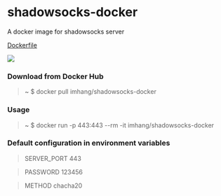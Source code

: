 # shadowsocks-docker

A docker image for shadowsocks server

[Dockerfile](hangim/shadowsocks-docker/blob/master/Dockerfile)

[![](https://imagelayers.io/badge/imhang/shadowsocks-docker:latest.svg)](https://imagelayers.io/?images=imhang/shadowsocks-docker:latest 'Get your own badge on imagelayers.io')

### Download from Docker Hub 

> ~ $ docker pull imhang/shadowsocks-docker

### Usage

> ~ $ docker run -p 443:443 --rm -it imhang/shadowsocks-docker

### Default configuration in environment variables

> SERVER_PORT 443

> PASSWORD    123456

> METHOD      chacha20

